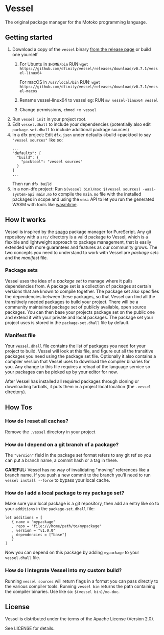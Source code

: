 # Vessel

The original package manager for the Motoko programming language.

## Getting started

1. Download a copy of the `vessel` binary [from the release page](https://github.com/dfinity/vessel/releases) or build one yourself
   1. For Ubuntu in `$HOME/bin` RUN `wget https://github.com/dfinity/vessel/releases/download/v0.7.1/vessel-linux64`

      For macOS in `/usr/local/bin` RUN: `wget https://github.com/dfinity/vessel/releases/download/v0.7.1/vessel-macos`
   2. Rename vessel-linux64 to vessel eg: RUN `mv vessel-linux64 vessel`
   3. Change permissions, `chmod +x vessel`
2. Run `vessel init` in your project root.
3. Edit `vessel.dhall` to include your dependencies (potentially also edit
   `package-set.dhall` to include additional package sources)
4. In a dfx project: Edit `dfx.json` under defaults->build->packtool to say `"vessel sources"` like so:
   ```
   ...
   "defaults": {
     "build": {
       "packtool": "vessel sources"
     }
   }
   ...
   ```
   Then run `dfx build`
4. In a non-dfx project: Run `$(vessel bin)/moc $(vessel sources)
   -wasi-system-api main.mo` to compile the `main.mo` file with the installed
   packages in scope and using the `wasi` API to let you run the generated WASM
   with tools like [wasmtime](https://wasmtime.dev).

## How it works

Vessel is inspired by the [spago](https://github.com/purescript/spago) package
manager for PureScript. Any git repository with a `src/` directory is a valid
package to Vessel, which is a flexible and lightweight approach to package
management, that is easily extended with more guarantees and features as our
community grows. The two concepts you need to understand to work with Vessel
are _package sets_ and the _manifest_ file.

### Package sets

Vessel uses the idea of a _package set_ to manage where it pulls dependencies
from. A package set is a collection of packages at certain versions that are
known to compile together. The package set also specifies the dependencies
between these packages, so that Vessel can find all the transitively needed
packages to build your project. There will be a community maintained package set of
publicly available, open source packages. You can then base your projects
package set on the public one and extend it with your private and local
packages. The package set your project uses is stored in the `package-set.dhall`
file by default.

### Manifest file

Your `vessel.dhall` file contains the list of packages you need for your project
to build. Vessel will look at this file, and figure out all the transitive
packages you need using the package set file. Optionally it also contains a
compiler version that Vessel uses to download the compiler binaries for you.
Any change to this file requires a reload of the language service so your
packages can be picked up by your editor for now.

After Vessel has installed all required packages through cloning or
downloading tarballs, it puts them in a project local location (the `.vessel`
directory).

## How Tos

### How do I reset all caches?

Remove the `.vessel` directory in your project

### How do I depend on a git branch of a package?

The `"version"` field in the package set format refers to any git ref so you can
put a branch name, a commit hash or a tag in there.

**CAREFUL:** Vessel has no way of invalidating "moving" references like a
branch name. If you push a new commit to the branch you'll need to run `vessel install --force` to bypass your local cache.

### How do I add a local package to my package set?

Make sure your local package is a git repository, then add an entry like so to
your `additions` in the `package-set.dhall` file:

```dhall
let additions = [
   { name = "mypackage"
   , repo = "file:///home/path/to/mypackage"
   , version = "v1.0.0"
   , dependencies = ["base"]
   }
]
```

Now you can depend on this package by adding `mypackage` to your `vessel.dhall` file.

### How do I integrate Vessel into my custom build?

Running `vessel sources` will return flags in a format you can pass directly to
the various compiler tools. Running `vessel bin` returns the path containing the
compiler binaries. Use like so: `$(vessel bin)/mo-doc`.

## License
Vessel is distributed under the terms of the Apache License (Version 2.0).

See LICENSE for details.
